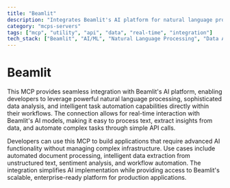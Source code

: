 ```yaml
---
title: "Beamlit"
description: "Integrates Beamlit's AI platform for natural language processing, data analysis, and task automation."
category: "mcps-servers"
tags: ["mcp", "utility", "api", "data", "real-time", "integration"]
tech_stack: ["Beamlit", "AI/ML", "Natural Language Processing", "Data Analysis", "Task Automation"]
---
```


# Beamlit

This MCP provides seamless integration with Beamlit's AI platform, enabling developers to leverage powerful natural language processing, sophisticated data analysis, and intelligent task automation capabilities directly within their workflows. The connection allows for real-time interaction with Beamlit's AI models, making it easy to process text, extract insights from data, and automate complex tasks through simple API calls.

Developers can use this MCP to build applications that require advanced AI functionality without managing complex infrastructure. Use cases include automated document processing, intelligent data extraction from unstructured text, sentiment analysis, and workflow automation. The integration simplifies AI implementation while providing access to Beamlit's scalable, enterprise-ready platform for production applications.
